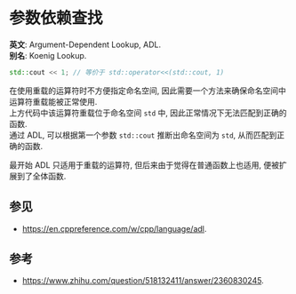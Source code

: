# 参数依赖查找

**英文**: Argument-Dependent Lookup, ADL.  
**别名**: Koenig Lookup.

```cpp
std::cout << 1; // 等价于 std::operator<<(std::cout, 1)
```

在使用重载的运算符时不方便指定命名空间, 因此需要一个方法来确保命名空间中运算符重载能被正常使用.  
上方代码中该运算符重载位于命名空间 `std` 中, 因此正常情况下无法匹配到正确的函数.  
通过 ADL, 可以根据第一个参数 `std::cout` 推断出命名空间为 `std`, 从而匹配到正确的函数.

最开始 ADL 只适用于重载的运算符, 但后来由于觉得在普通函数上也适用, 便被扩展到了全体函数.

## 参见

- <https://en.cppreference.com/w/cpp/language/adl>.

## 参考

- <https://www.zhihu.com/question/518132411/answer/2360830245>.
